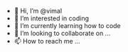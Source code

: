 - 👋 Hi, I’m @vimal
- 👀 I’m interested in coding
- 🌱 I’m currently learning how to code 
- 💞️ I’m looking to collaborate on ...
- 📫 How to reach me ...

<!---
alvim314/alvim314 is a ✨ special ✨ repository because its `README.md` (this file) appears on your GitHub profile.
You can click the Preview link to take a look at your changes.
--->
